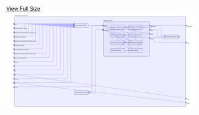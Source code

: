 [View Full Size](https://raw.githubusercontent.com/mingfang/terraform-k8s-modules/master/modules/confluentinc/connect/diagram.svg?sanitize=true)<img src="diagram.svg"/>
